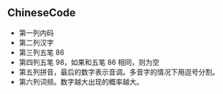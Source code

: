 ## ChineseCode

- 第一列内码
- 第二列汉字
- 第三列五笔 86
- 第四列五笔 98，如果和五笔 86 相同，则为空
- 第五列拼音，最后的数字表示音调。多音字的情况下用逗号分割。
- 第六列词频。数字越大出现的概率越大。
